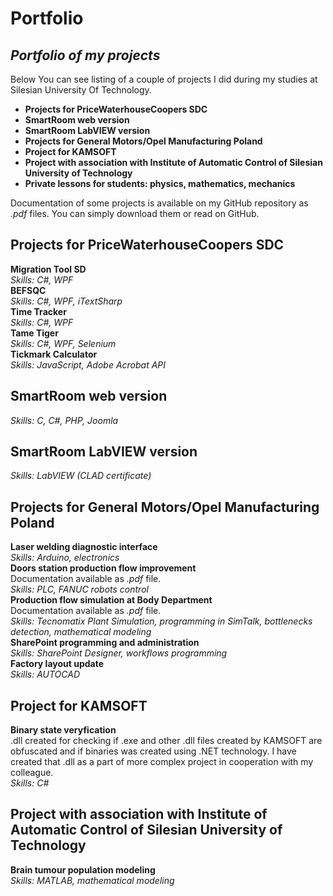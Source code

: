 Portfolio
========
## *Portfolio of my projects*

Below You can see listing of a couple of projects I did during my studies at Silesian University Of Technology.
* **Projects for PriceWaterhouseCoopers SDC**
* **SmartRoom web version**
* **SmartRoom LabVIEW version**
* **Projects for General Motors/Opel Manufacturing Poland**
* **Project for KAMSOFT**
* **Project with association with Institute of Automatic Control of Silesian University of Technology**
* **Private lessons for students: physics, mathematics, mechanics**

Documentation of some projects is available on my GitHub repository as *.pdf* files. You can simply download them or read on GitHub.

## Projects for PriceWaterhouseCoopers SDC
**Migration Tool SD**   
*Skills: C#, WPF*  
**BEFSQC**
<br />
*Skills: C#, WPF, iTextSharp*
<br />
**Time Tracker**
<br />
*Skills: C#, WPF*
<br />
**Tame Tiger**
<br />
*Skills: C#, WPF, Selenium*
<br />
**Tickmark Calculator**
<br />
*Skills: JavaScript, Adobe Acrobat API*

## SmartRoom web version  
*Skills: C, C#, PHP, Joomla*

## SmartRoom LabVIEW version
*Skills: LabVIEW (CLAD certificate)*

## Projects for General Motors/Opel Manufacturing Poland
**Laser welding diagnostic interface**
<br />
*Skills: Arduino, electronics*
<br />
**Doors station production flow improvement**
<br />
Documentation available as *.pdf* file.
<br />
*Skills: PLC, FANUC robots control* 
<br />
**Production flow simulation at Body Department**
<br />
Documentation available as *.pdf* file.
<br />
*Skills: Tecnomatix Plant Simulation, programming in SimTalk, bottlenecks detection, mathematical modeling*
<br />
**SharePoint programming and administration**
<br />
*Skills: SharePoint Designer, workflows programming*
<br />
**Factory layout update**
<br />
*Skills: AUTOCAD*

## Project for KAMSOFT
**Binary state veryfication**
<br />
.dll created for checking if .exe and other .dll files created by KAMSOFT are obfuscated and if binaries was created using .NET technology. I have created that .dll as a part of more complex project in cooperation with my colleague.
<br />
*Skills: C#*

## Project with association with Institute of Automatic Control of Silesian University of Technology
**Brain tumour population modeling**
<br />
*Skills: MATLAB, mathematical modeling*
<br />
